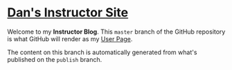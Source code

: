 # [Dan's Instructor Site](dgilleland.github.io)

Welcome to my **Instructor Blog**. This `master` branch of the GitHub repository is what GitHub will render as my [User Page](https://pages.github.com/).

The content on this branch is automatically generated from what's published on the `publish` branch.
